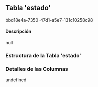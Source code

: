 
## Tabla 'estado'
bbd18e4a-7350-47d1-a5e7-131c10258c98
#### Descripción

null

### Estructura de la Tabla 'estado'




### Detalles de las Columnas
undefined

